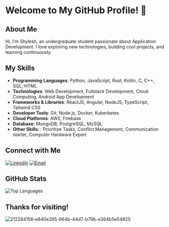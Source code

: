 # Welcome to My GitHub Profile! 👋

## About Me

Hi, I'm Shylesh, an undergraduate student passionate about Application Development. I love exploring new technologies, building cool projects, and learning continuously.

## My Skills

- **Programming Languages**: Python, JavaScript, Rust, Kotlin, C, C++, SQL, HTML
- **Technologies**: Web Development, Fullstack Development, Cloud Computing, Android App Development
- **Frameworks & Libraries**:  ReactJS, Angular, NodeJS, TypeScript, Tailwind CSS
- **Developer Tools**:  Git, Node.js, Docker, Kuberbetes
- **Cloud Platforms**: AWS, Firebase
- **Database**:  MongoDB, PostgreSQL, MySQL
- **Other Skills**: : Prioritize Tasks, Conflict Management, Communication starter, Computer Hardware Expert

## Connect with Me

[![LinkedIn](https://img.shields.io/badge/LinkedIn-blue?style=flat&logo=linkedin)](https://linkedin.com/shyleshvr)
[![Email](https://img.shields.io/badge/Email-blue?style=flat&logo=gmail)](mailto:shyleshvr13012004@gmail.com)

## GitHub Stats

![Top Languages](https://github-readme-stats.vercel.app/api/top-langs/?username=ShyleshVR&layout=compact&theme=radical)

## Thanks for visiting!


![212284158-e840e285-664b-44d7-b79b-e264b5e54825](https://github.com/ShyleshVR/ShyleshVR/assets/98650862/32dd96c3-91e5-4b4d-bb6e-d6738e8284e9)
